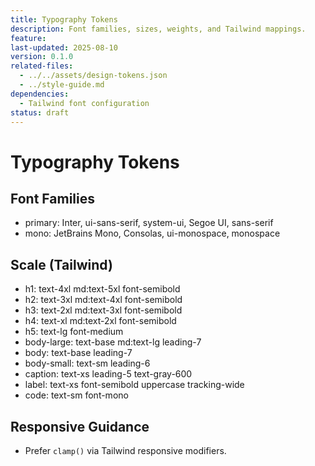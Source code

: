 ```yaml
---
title: Typography Tokens
description: Font families, sizes, weights, and Tailwind mappings.
feature:
last-updated: 2025-08-10
version: 0.1.0
related-files:
  - ../../assets/design-tokens.json
  - ../style-guide.md
dependencies:
  - Tailwind font configuration
status: draft
---
```


# Typography Tokens

## Font Families
- primary: Inter, ui-sans-serif, system-ui, Segoe UI, sans-serif
- mono: JetBrains Mono, Consolas, ui-monospace, monospace

## Scale (Tailwind)
- h1: text-4xl md:text-5xl font-semibold
- h2: text-3xl md:text-4xl font-semibold
- h3: text-2xl md:text-3xl font-semibold
- h4: text-xl md:text-2xl font-semibold
- h5: text-lg font-medium
- body-large: text-base md:text-lg leading-7
- body: text-base leading-7
- body-small: text-sm leading-6
- caption: text-xs leading-5 text-gray-600
- label: text-xs font-semibold uppercase tracking-wide
- code: text-sm font-mono

## Responsive Guidance
- Prefer `clamp()` via Tailwind responsive modifiers.
